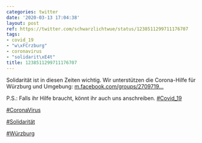 ```yaml
---
categories: twitter
date: '2020-03-13 17:04:38'
layout: post
ref: https://twitter.com/schwarzlichtwue/status/1238511299711176707
tags:
- covid_19
- "w\xFCrzburg"
- coronavirus
- "solidarit\xE4t"
title: 1238511299711176707
---
```

Solidarität ist in diesen Zeiten wichtig. Wir unterstützen die Corona-Hilfe für Würzburg und Umgebung:  [m.facebook.com/groups/2709719…](https://m.facebook.com/groups/2709719869124332?notif_t=page_post_reaction&notif_id=1584100505120453&ref=m_notif&refid=52&__tn__=R)



P.S.: Falls ihr Hilfe braucht, könnt ihr auch uns anschreiben.
[#Covid_19](/t/covid_19) 

[#CoronaVirus](/t/coronavirus)

[#Solidarität](/t/solidarität)

[#Würzburg](/t/würzburg)